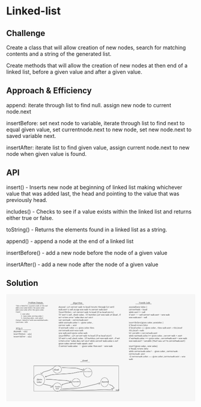 # Linked-list


## Challenge
Create a class that will allow creation of new nodes, search for matching contents and a string of the generated list.

Create methods that will allow the creation of new nodes at then end of a linked list, before a given value and after a given value.

## Approach & Efficiency
append: iterate through list to find null. assign new node to current node.next

insertBefore: set next node to variable, iterate through list to find next to equal given value, set currentnode.next to new node, set new node.next to saved variable next.

insertAfter: iterate list to find given value, assign current node.next to new node when given value is found.

## API
insert() - Inserts new node at beginning of linked list making whichever value that was added last, the head and pointing to the value that was previously head.

includes() - Checks to see if a value exists within the linked list and returns either true or false.

toString() - Returns the elements found in a linked list as a string.

append() - append a node at the end of a linked list

insertBefore() - add a new node before the node of a given value

insertAfter() - add a new node after the node of a given value

## Solution
 
 ![img](Whiteboard.png)